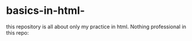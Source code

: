 # basics-in-html-
this repository is all about only my practice in html. Nothing professional in this repo:
